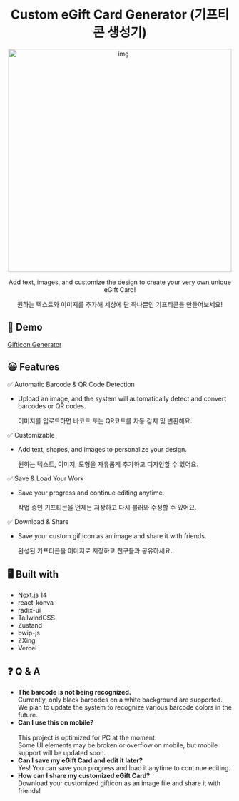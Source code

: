 <h1 align="center" >Custom eGift Card Generator (기프티콘 생성기)</h1>


<p align="center">
  <img src="https://github.com/user-attachments/assets/d9cfba31-976d-4921-8d47-1e8e60f07077" width="500" height="500" alt="img" style="display: block; margin: 0 auto;"/>
</p>

<p align="center">Add text, images, and customize the design to create your very own unique eGift Card!</p>
<p align="center">원하는 텍스트와 이미지를 추가해 세상에 단 하나뿐인 기프티콘을 만들어보세요!</p>

## 🔗 Demo

  [Gifticon Generator](https://gifticon-generator.vercel.app/)



## 😃 Features
✅ Automatic Barcode & QR Code Detection

- Upload an image, and the system will automatically detect and convert barcodes or QR codes.

  이미지를 업로드하면 바코드 또는 QR코드를 자동 감지 및 변환해요.
  
✅ Customizable

- Add text, shapes, and images to personalize your design.

  원하는 텍스트, 이미지, 도형을 자유롭게 추가하고 디자인할 수 있어요.

✅ Save & Load Your Work

- Save your progress and continue editing anytime.

  작업 중인 기프티콘을 언제든 저장하고 다시 불러와 수정할 수 있어요.
  
✅ Download & Share

- Save your custom gifticon as an image and share it with friends.

  완성된 기프티콘을 이미지로 저장하고 친구들과 공유하세요.



## 🖥️ Built with
- Next.js 14
- react-konva
- radix-ui
- TailwindCSS
- Zustand
- bwip-js
- ZXing
- Vercel


## ❓ Q & A
- **The barcode is not being recognized.** <br />
  Currently, only black barcodes on a white background are supported. We plan to update the system to recognize various barcode colors in the future.<br />
- **Can I use this on mobile?**<br /><br />
  This project is optimized for PC at the moment.<br />
  Some UI elements may be broken or overflow on mobile, but mobile support will be updated soon.<br />
- **Can I save my eGift Card and edit it later?**<br />
  Yes! You can save your progress and load it anytime to continue editing.<br />
- **How can I share my customized eGift Card?**<br />
  Download your customized gifticon as an image file and share it with friends!<br />
